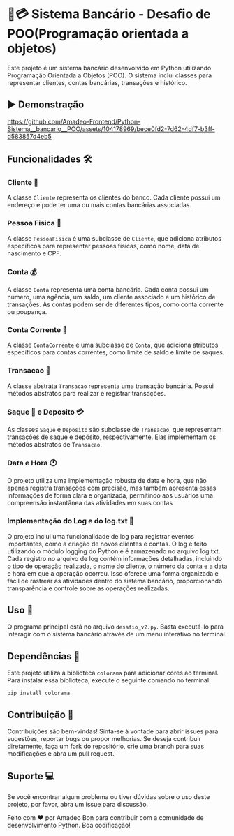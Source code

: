 # 💼💳 Sistema Bancário - Desafio de POO(Programação orientada a objetos)

Este projeto é um sistema bancário desenvolvido em Python utilizando Programação Orientada a Objetos (POO). O sistema inclui classes para representar clientes, contas bancárias, transações e histórico.

## ▶ Demonstração



https://github.com/Amadeo-Frontend/Python-Sistema__bancario__POO/assets/104178969/bece0fd2-7d62-4df7-b3ff-d583857d4eb5



## Funcionalidades 🛠️

### Cliente 👤

A classe `Cliente` representa os clientes do banco. Cada cliente possui um endereço e pode ter uma ou mais contas bancárias associadas.

### Pessoa Fisica 🧑

A classe `PessoaFisica` é uma subclasse de `Cliente`, que adiciona atributos específicos para representar pessoas físicas, como nome, data de nascimento e CPF.

### Conta 💰

A classe `Conta` representa uma conta bancária. Cada conta possui um número, uma agência, um saldo, um cliente associado e um histórico de transações. As contas podem ser de diferentes tipos, como conta corrente ou poupança.

### Conta Corrente 🏦

A classe `ContaCorrente` é uma subclasse de `Conta`, que adiciona atributos específicos para contas correntes, como limite de saldo e limite de saques.

### Transacao 🔄

A classe abstrata `Transacao` representa uma transação bancária. Possui métodos abstratos para realizar e registrar transações.

### Saque 💸 e Deposito 💳

As classes `Saque` e `Deposito` são subclasse de `Transacao`, que representam transações de saque e depósito, respectivamente. Elas implementam os métodos abstratos de `Transacao`.

### Data e Hora 🕐

O projeto utiliza uma implementação robusta de data e hora, que não apenas registra transações com precisão, mas também apresenta essas informações de forma clara e organizada, permitindo aos usuários uma compreensão instantânea das atividades em suas contas

### Implementação do Log e do log.txt 💾

O projeto inclui uma funcionalidade de log para registrar eventos importantes, como a criação de novos clientes e contas. O log é feito utilizando o módulo logging do Python e é armazenado no arquivo log.txt. Cada registro no arquivo de log contém informações detalhadas, incluindo o tipo de operação realizada, o nome do cliente, o número da conta e a data e hora em que a operação ocorreu. Isso oferece uma forma organizada e fácil de rastrear as atividades dentro do sistema bancário, proporcionando transparência e controle sobre as operações realizadas.

## Uso 🚀

O programa principal está no arquivo `desafio_v2.py`. Basta executá-lo para interagir com o sistema bancário através de um menu interativo no terminal.

## Dependências 🔧

Este projeto utiliza a biblioteca `colorama` para adicionar cores ao terminal. Para instalar essa biblioteca, execute o seguinte comando no terminal:

```
pip install colorama
```

## Contribuição 🧾

Contribuições são bem-vindas! Sinta-se à vontade para abrir issues para
sugestões, reportar bugs ou propor melhorias. Se deseja contribuir diretamente,
faça um fork do repositório, crie uma branch para suas modificações e abra um
pull request.

## Suporte 💻

Se você encontrar algum problema ou tiver dúvidas sobre o uso deste projeto, por
favor, abra um issue para discussão.

Feito com ❤️ por Amadeo Bon para contribuir com a comunidade de desenvolvimento
Python. Boa codificação!
